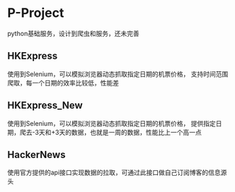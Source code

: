 # P-Project
python基础服务，设计到爬虫和服务，还未完善

## HKExpress
使用到Selenium，可以模拟浏览器动态抓取指定日期的机票价格，
支持时间范围爬取，每一个日期的效率比较低，性能差

## HKExpress_New
使用到Selenium，可以模拟浏览器动态抓取指定日期的机票价格，
提供指定日期，爬去-3天和+3天的数据，也就是一周的数据，性能比上一个高一点

## HackerNews
使用官方提供的api接口实现数据的拉取，可通过此接口做自己订阅博客的信息源头
